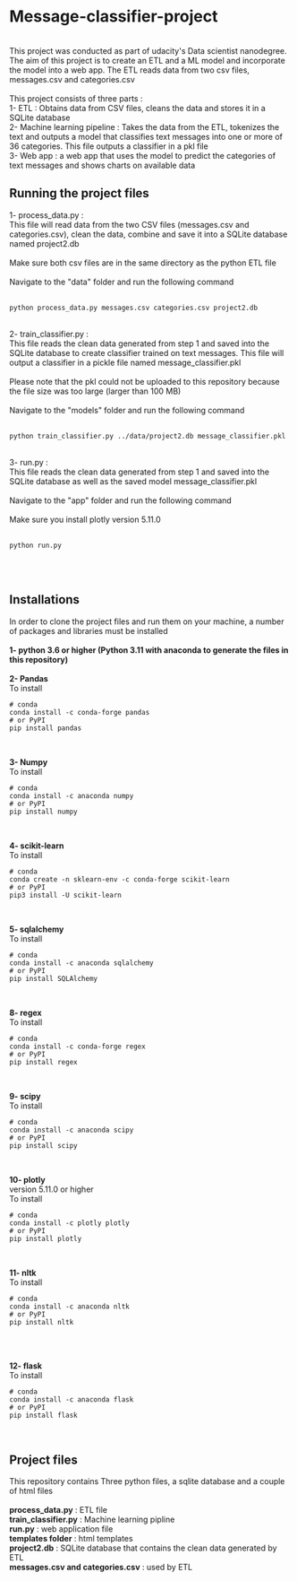 # Message-classifier-project

<br>
This project was conducted as part of udacity's Data scientist nanodegree. The aim of this project is to create an ETL and a ML model and incorporate the model into a web app. The ETL reads data from two csv files, messages.csv and categories.csv
<br><br>
This project consists of three parts :
<br>
1- ETL : Obtains data from CSV files, cleans the data and stores it in a SQLite database
<br>
2- Machine learning pipeline : Takes the data from the ETL, tokenizes the text and outputs a model that classifies text messages into one or more of 36 categories. This file outputs a classifier in a pkl file
<br>
3- Web app : a web app that uses the model to predict the categories of text messages and shows charts on available data

## Running the project files
1- process_data.py :
<br>This file will read data from the two CSV files (messages.csv and categories.csv), clean the data, combine and save it into a SQLite database named project2.db
<br><br>
Make sure both csv files are in the same directory as the python ETL file
<br><br>
Navigate to the "data" folder and run the following command
<br><br>
```
python process_data.py messages.csv categories.csv project2.db
```
<br>
2- train_classifier.py :
<br>This file reads the clean data generated from step 1 and saved into the SQLite database to create classifier trained on text messages.  This file will output a classifier in a pickle file named message_classifier.pkl
<br><br>
Please note that the pkl could not be uploaded to this repository because the file size was too large (larger than 100 MB)
<br><br>
Navigate to the "models" folder and run the following command
<br><br>

```
python train_classifier.py ../data/project2.db message_classifier.pkl
```
<br>
3- run.py :
<br>
This file reads the clean data generated from step 1 and saved into the SQLite database as well as the saved model message_classifier.pkl
<br><br>
Navigate to the "app" folder and run the following command
<br><br>
Make sure you install plotly version 5.11.0 
<br><br>

```
python run.py
```
<br><br>
## Installations
In order to clone the project files and run them on your machine, a number of packages and libraries must be installed
<br><br>
**1- python 3.6 or higher (Python 3.11 with anaconda to generate the files in this repository)**
<br><br>
**2- Pandas**
<br>
  To install
<br>
```
# conda
conda install -c conda-forge pandas
# or PyPI
pip install pandas
```
<br>

**3- Numpy**
<br>
  To install
<br>
```
# conda
conda install -c anaconda numpy
# or PyPI
pip install numpy
```
<br>

**4- scikit-learn**
<br>
  To install
<br>
```
# conda
conda create -n sklearn-env -c conda-forge scikit-learn
# or PyPI
pip3 install -U scikit-learn
```
<br>

**5- sqlalchemy**
<br>
  To install
<br>
```
# conda
conda install -c anaconda sqlalchemy
# or PyPI
pip install SQLAlchemy
```
<br>

**8- regex**
<br>
  To install
<br>
```
# conda
conda install -c conda-forge regex
# or PyPI
pip install regex
```
<br>

**9- scipy**
<br>
  To install
<br>
```
# conda
conda install -c anaconda scipy
# or PyPI
pip install scipy
```
<br>

**10- plotly**
<br>
  version 5.11.0 or higher
<br>
  To install
<br>
```
# conda
conda install -c plotly plotly
# or PyPI
pip install plotly
```
<br>

**11- nltk**
<br>
  To install
<br>
```
# conda
conda install -c anaconda nltk
# or PyPI
pip install nltk
```
<br>

<br>

**12- flask**
<br>
  To install
<br>
```
# conda
conda install -c anaconda flask
# or PyPI
pip install flask
```
<br>

## Project files
This repository contains Three python files, a sqlite database and a couple of html files
<br><br>
**process_data.py** : ETL file
<br>
**train_classifier.py** : Machine learning pipline
<br>
**run.py** : web application file
<br>
**templates folder** : html templates
<br>
**project2.db** : SQLite database that contains the clean data generated by ETL
<br>
**messages.csv and categories.csv** : used by ETL  
<br>
